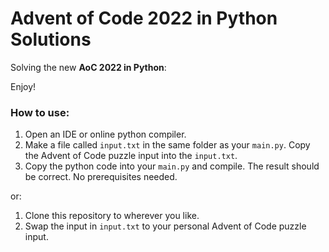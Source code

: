 # Advent of Code 2022 in Python Solutions

Solving the new **AoC 2022 in Python**: 

Enjoy! 

### How to use:

1. Open an IDE or online python compiler.
2. Make a file called `input.txt` in the same folder as your `main.py`. Copy the Advent of Code puzzle input into the `input.txt`.
3. Copy the python code into your `main.py` and compile. The result should be correct. No prerequisites needed.

or:

1. Clone this repository to wherever you like.
2. Swap the input in `input.txt` to your personal Advent of Code puzzle input.
